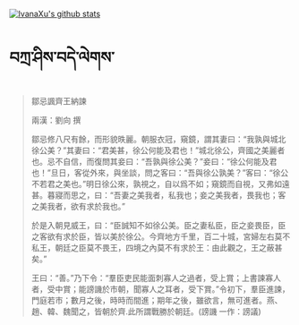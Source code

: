 [![IvanaXu's github stats](https://github-readme-stats.vercel.app/api?username=IvanaXu&show_icons=true&theme=vue-dark)](https://github.com/anuraghazra/github-readme-stats)
# བཀྲ་ཤིས་བདེ་ལེགས་
> 鄒忌諷齊王納諫
> 
> 兩漢：劉向 撰 
> 
> 鄒忌修八尺有餘，而形貌昳麗。朝服衣冠，窺鏡，謂其妻曰：“我孰與城北徐公美？”其妻曰：“君美甚，徐公何能及君也！”城北徐公，齊國之美麗者也。忌不自信，而復問其妾曰：“吾孰與徐公美？”妾曰：“徐公何能及君也！”旦日，客從外來，與坐談，問之客曰：“吾與徐公孰美？”客曰：“徐公不若君之美也。”明日徐公來，孰視之，自以爲不如；窺鏡而自視，又弗如遠甚。暮寢而思之，曰：“吾妻之美我者，私我也；妾之美我者，畏我也；客之美我者，欲有求於我也。”
> 
> 於是入朝見威王，曰：“臣誠知不如徐公美。臣之妻私臣，臣之妾畏臣，臣之客欲有求於臣，皆以美於徐公。今齊地方千里，百二十城，宮婦左右莫不私王，朝廷之臣莫不畏王，四境之內莫不有求於王：由此觀之，王之蔽甚矣。”
> 
> 王曰：“善。”乃下令：“羣臣吏民能面刺寡人之過者，受上賞；上書諫寡人者，受中賞；能謗譏於市朝，聞寡人之耳者，受下賞。”令初下，羣臣進諫，門庭若市；數月之後，時時而間進；期年之後，雖欲言，無可進者。燕、趙、韓、魏聞之，皆朝於齊.此所謂戰勝於朝廷。(謗譏 一作：謗議)
>